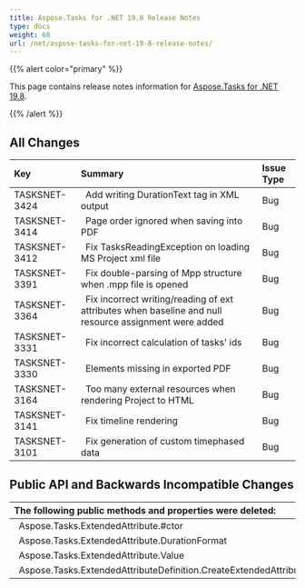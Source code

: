 ```yaml
---
title: Aspose.Tasks for .NET 19.8 Release Notes
type: docs
weight: 60
url: /net/aspose-tasks-for-net-19-8-release-notes/
---
```


{{% alert color="primary" %}} 

This page contains release notes information for [Aspose.Tasks for .NET 19.8](https://downloads.aspose.com/tasks/net/new-releases/aspose.tasks-for-.net-19.8/).

{{% /alert %}} 
## **All Changes**

|**Key**|**Summary**|**Issue Type**|
| :- | :- | :- |
|TASKSNET-3424 |` `Add writing DurationText tag in XML output |Bug |
|TASKSNET-3414 |` `Page order ignored when saving into PDF |Bug |
|TASKSNET-3412 |` `Fix TasksReadingException on loading MS Project xml file |Bug |
|TASKSNET-3391 |` `Fix double-parsing of Mpp structure when .mpp file is opened |Bug |
|TASKSNET-3364 |` `Fix incorrect writing/reading of ext attributes when baseline and null resource assignment were added |Bug |
|TASKSNET-3331 |` `Fix incorrect calculation of tasks' ids |Bug |
|TASKSNET-3330 |` `Elements missing in exported PDF |Bug |
|TASKSNET-3164 |` `Too many external resources when rendering Project to HTML |Bug |
|TASKSNET-3141 |` `Fix timeline rendering  |Bug |
|TASKSNET-3101 |` `Fix generation of custom timephased data |Bug |
## **Public API and Backwards Incompatible Changes**

|**The following public methods and properties were deleted:** |**Description**|
| :- | :- |
|` `Aspose.Tasks.ExtendedAttribute.#ctor | |
|` `Aspose.Tasks.ExtendedAttribute.DurationFormat | |
|` `Aspose.Tasks.ExtendedAttribute.Value | |
|` `Aspose.Tasks.ExtendedAttributeDefinition.CreateExtendedAttribute(Aspose.Tasks.OutlineValue) | |

